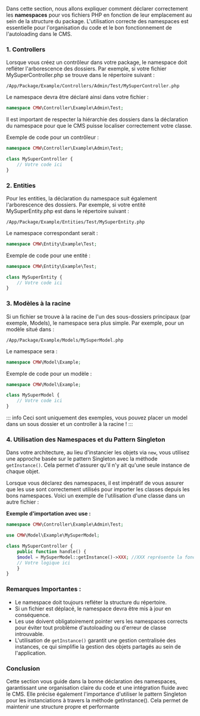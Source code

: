 Dans cette section, nous allons expliquer comment déclarer correctement les **namespaces** pour vos fichiers PHP en fonction de leur emplacement au sein de la structure du package. L'utilisation correcte des namespaces est essentielle pour l'organisation du code et le bon fonctionnement de l'autoloading dans le CMS.

### 1. Controllers
Lorsque vous créez un contrôleur dans votre package, le namespace doit refléter l'arborescence des dossiers. Par exemple, si votre fichier MySuperController.php se trouve dans le répertoire suivant :

`/App/Package/Example/Controllers/Admin/Test/MySuperController.php`

Le namespace devra être déclaré ainsi dans votre fichier :

```php
namespace CMW\Controller\Example\Admin\Test;
```
Il est important de respecter la hiérarchie des dossiers dans la déclaration du namespace pour que le CMS puisse localiser correctement votre classe.

Exemple de code pour un contrôleur :
```php
namespace CMW\Controller\Example\Admin\Test;

class MySuperController {
    // Votre code ici
}
```

### 2. Entities
Pour les entities, la déclaration du namespace suit également l'arborescence des dossiers. Par exemple, si votre entité MySuperEntity.php est dans le répertoire suivant :

`/App/Package/Example/Entities/Test/MySuperEntity.php`

Le namespace correspondant serait :
```php
namespace CMW\Entity\Example\Test;
```

Exemple de code pour une entité :
```php
namespace CMW\Entity\Example\Test;

class MySuperEntity {
    // Votre code ici
}
```

### 3. Modèles à la racine
Si un fichier se trouve à la racine de l'un des sous-dossiers principaux (par exemple, Models), le namespace sera plus simple. Par exemple, pour un modèle situé dans :

`/App/Package/Example/Models/MySuperModel.php`

Le namespace sera :

```php
namespace CMW\Model\Example;
```

Exemple de code pour un modèle :
```php
namespace CMW\Model\Example;

class MySuperModel {
    // Votre code ici
}
```

::: info
Ceci sont uniquement des exemples, vous pouvez placer un model dans un sous dossier et un controller à la racine !
:::

### 4. Utilisation des Namespaces et du Pattern Singleton
Dans votre architecture, au lieu d'instancier les objets via `new`, vous utilisez une approche basée sur le pattern Singleton avec la méthode `getInstance()`. Cela permet d'assurer qu'il n'y ait qu'une seule instance de chaque objet.

Lorsque vous déclarez des namespaces, il est impératif de vous assurer que les use sont correctement utilisés pour importer les classes depuis les bons namespaces. Voici un exemple de l'utilisation d'une classe dans un autre fichier :

**Exemple d'importation avec use :**
```php
namespace CMW\Controller\Example\Admin\Test;

use CMW\Model\Example\MySuperModel;

class MySuperController {
    public function handle() {
    $model = MySuperModel::getInstance()->XXX; //XXX représente la fonction ciblé de votre Model
    // Votre logique ici
    }
}
```

### Remarques Importantes :
- Le namespace doit toujours refléter la structure du répertoire.
- Si un fichier est déplacé, le namespace devra être mis à jour en conséquence.
- Les use doivent obligatoirement pointer vers les namespaces corrects pour éviter tout problème d'autoloading ou d'erreur de classe introuvable.
- L'utilisation de `getInstance()` garantit une gestion centralisée des instances, ce qui simplifie la gestion des objets partagés au sein de l'application.

### Conclusion 
Cette section vous guide dans la bonne déclaration des namespaces, garantissant une organisation claire du code et une intégration fluide avec le CMS.
Elle précise également l'importance d'utiliser le pattern Singleton pour les instanciations à travers la méthode getInstance(). Cela permet de maintenir une structure propre et performante